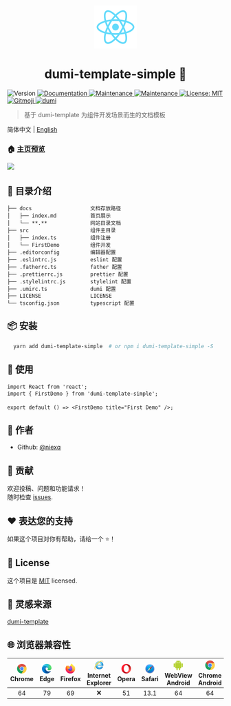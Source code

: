 <p align="center">
  <a href="https://niexq.github.io/dumi-template-simple">
    <img width="100" src="https://raw.githubusercontent.com/niexq/picbed/main/picgo/react-logo.png">
  </a>
</p>

<h1 align="center">dumi-template-simple 👋</h1>
<p>
  <img alt="Version" src="https://img.shields.io/npm/v/dumi-template-simple.svg" />
  <a href="https://github.com/niexq/dumi-template-simple#readme" target="_blank">
    <img alt="Documentation" src="https://img.shields.io/badge/documentation-yes-brightgreen.svg" />
  </a>
  <a href="https://github.com/niexq/dumi-template-simple/graphs/commit-activity" target="_blank">
    <img alt="Maintenance" src="https://img.shields.io/badge/Maintained%3F-yes-green.svg" />
  </a>
  <a href="https://standardjs.com" target="_blank">
    <img alt="Maintenance" src="https://img.shields.io/badge/code_style-standard-brightgreen.svg" />
  </a>
  <a href="https://github.com/niexq/dumi-template-simple/blob/main/LICENSE" target="_blank">
    <img alt="License: MIT" src="https://img.shields.io/github/license/niexq/dumi-template-simple" />
  </a>
  <a href="https://gitmoji.dev">
    <img src="https://img.shields.io/badge/gitmoji-%20😜%20😍-FFDD67.svg?style=flat-square" alt="Gitmoji">
  </a>
  <a href="https://github.com/umijs/dumi">
    <img src="https://img.shields.io/badge/docs%20by-dumi-blue" alt="dumi">
  </a>
</p>

> 基于 dumi-template 为组件开发场景而生的文档模板

简体中文 | [English](./README.en-US.md)

### 🏠 [主页预览](https://niexq.github.io/dumi-template-simple)

![](https://raw.githubusercontent.com/niexq/picbed/main/picgo/dumi-template-simple-zh-CN.gif)

## 📒 目录介绍

```
├── docs                   文档存放路径
│   ├── index.md           首页展示
│   └── **.**              网站目录文档
├── src                    组件主目录
│   ├── index.ts           组件注册
│   └── FirstDemo          组件开发
├── .editorconfig          编辑器配置
├── .eslintrc.js           eslint 配置
├── .fatherrc.ts           father 配置
├── .prettierrc.js         prettier 配置
├── .stylelintrc.js        stylelint 配置
├── .umirc.ts              dumi 配置
├── LICENSE                LICENSE
└── tsconfig.json          typescript 配置
```

## 📦 安装

```bash
  yarn add dumi-template-simple  # or npm i dumi-template-simple -S
```

## 🔨 使用

```tsx | pure
import React from 'react';
import { FirstDemo } from 'dumi-template-simple';

export default () => <FirstDemo title="First Demo" />;
```

## 🦧 作者

- Github: [@niexq](https://github.com/niexq)

## 🤝 贡献

欢迎投稿、问题和功能请求！<br />随时检查 [issues](https://github.com/niexq/dumi-template-simple/issues).

## ❤️ 表达您的支持

如果这个项目对你有帮助，请给一个 ⭐️！

## 📝 License

这个项目是 [MIT](https://github.com/niexq/dumi-template-simple/blob/main/LICENSE) licensed.

## 🐳 灵感来源

[dumi-template](https://github.com/umijs/dumi-template)

## 🌐 浏览器兼容性

| <img src="https://raw.githubusercontent.com/niexq/picbed/main/picgo/chrome-logo.png" alt="Chrome" width="24px" height="24px" /><br/>Chrome | <img src="https://raw.githubusercontent.com/niexq/picbed/main/picgo/edge-logo.png" alt="IE / Edge" width="24px" height="24px" /><br/> Edge | <img src="https://raw.githubusercontent.com/niexq/picbed/main/picgo/firefox-logo.png" alt="Firefox" width="24px" height="24px" /><br/>Firefox | <img src="https://raw.githubusercontent.com/niexq/picbed/main/picgo/ie-logo.png" alt="Safari" width="24px" height="24px" /><br/>Internet Explorer | <img src="https://raw.githubusercontent.com/niexq/picbed/main/picgo/opera-logo.png" alt="Opera" width="24px" height="24px" /><br/>Opera | <img src="https://raw.githubusercontent.com/niexq/picbed/main/picgo/safari-logo.png" alt="Safari" width="24px" height="24px" /><br/>Safari | <img src="https://raw.githubusercontent.com/niexq/picbed/main/picgo/android-logo.png" alt="Safari" width="24px" height="24px" /><br/>WebView Android | <img src="https://raw.githubusercontent.com/niexq/picbed/main/picgo/chrome-logo.png" alt="Chrome" width="24px" height="24px" /><br/>Chrome Android | <img src="https://raw.githubusercontent.com/niexq/picbed/main/picgo/firefox-logo.png" alt="Firefox" width="24px" height="24px" /><br/>Firefox Android | <img src="https://raw.githubusercontent.com/niexq/picbed/main/picgo/opera-logo.png" alt="Opera" width="24px" height="24px" /><br/>Opera Android | <img src="https://raw.githubusercontent.com/niexq/picbed/main/picgo/safari-logo.png" alt="Safari" width="24px" height="24px" /><br/>Safari iOS | <img src="https://raw.githubusercontent.com/niexq/picbed/main/picgo/samsung-logo.png" alt="Samsung" width="24px" height="24px" /><br/>Samsung Internet |
| :-: | :-: | :-: | :-: | :-: | :-: | :-: | :-: | :-: | :-: | :-: | :-: |
| 64 | 79 | 69 | ❌ | 51 | 13.1 | 64 | 64 | 79 | 47 | 13.4 | 9.0 |
